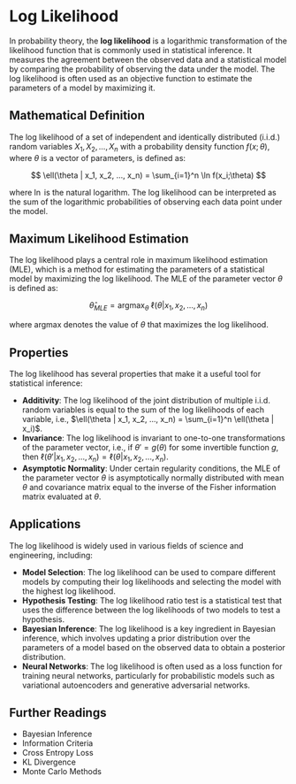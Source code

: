 # Log Likelihood

In probability theory, the **log likelihood** is a logarithmic transformation of the likelihood function that is commonly used in statistical inference. It measures the agreement between the observed data and a statistical model by comparing the probability of observing the data under the model. The log likelihood is often used as an objective function to estimate the parameters of a model by maximizing it. 

## Mathematical Definition

The log likelihood of a set of independent and identically distributed (i.i.d.) random variables $X_1, X_2, ..., X_n$ with a probability density function $f(x;\theta)$, where $\theta$ is a vector of parameters, is defined as:

$$
\ell(\theta | x_1, x_2, ..., x_n) = \sum_{i=1}^n \ln f(x_i;\theta)
$$

where $\ln$ is the natural logarithm. The log likelihood can be interpreted as the sum of the logarithmic probabilities of observing each data point under the model.

## Maximum Likelihood Estimation

The log likelihood plays a central role in maximum likelihood estimation (MLE), which is a method for estimating the parameters of a statistical model by maximizing the log likelihood. The MLE of the parameter vector $\theta$ is defined as:

$$
\hat{\theta}_{MLE} = \text{argmax}_{\theta} \ \ell(\theta | x_1, x_2, ..., x_n)
$$

where $\text{argmax}$ denotes the value of $\theta$ that maximizes the log likelihood. 

## Properties

The log likelihood has several properties that make it a useful tool for statistical inference:

- **Additivity**: The log likelihood of the joint distribution of multiple i.i.d. random variables is equal to the sum of the log likelihoods of each variable, i.e., $\ell(\theta | x_1, x_2, ..., x_n) = \sum_{i=1}^n \ell(\theta | x_i)$.
- **Invariance**: The log likelihood is invariant to one-to-one transformations of the parameter vector, i.e., if $\theta' = g(\theta)$ for some invertible function $g$, then $\ell(\theta' | x_1, x_2, ..., x_n) = \ell(\theta | x_1, x_2, ..., x_n)$.
- **Asymptotic Normality**: Under certain regularity conditions, the MLE of the parameter vector $\theta$ is asymptotically normally distributed with mean $\theta$ and covariance matrix equal to the inverse of the Fisher information matrix evaluated at $\theta$.

## Applications

The log likelihood is widely used in various fields of science and engineering, including:

- **Model Selection**: The log likelihood can be used to compare different models by computing their log likelihoods and selecting the model with the highest log likelihood.
- **Hypothesis Testing**: The log likelihood ratio test is a statistical test that uses the difference between the log likelihoods of two models to test a hypothesis.
- **Bayesian Inference**: The log likelihood is a key ingredient in Bayesian inference, which involves updating a prior distribution over the parameters of a model based on the observed data to obtain a posterior distribution.
- **Neural Networks**: The log likelihood is often used as a loss function for training neural networks, particularly for probabilistic models such as variational autoencoders and generative adversarial networks.

## Further Readings

- Bayesian Inference
- Information Criteria
- Cross Entropy Loss
- KL Divergence
- Monte Carlo Methods
